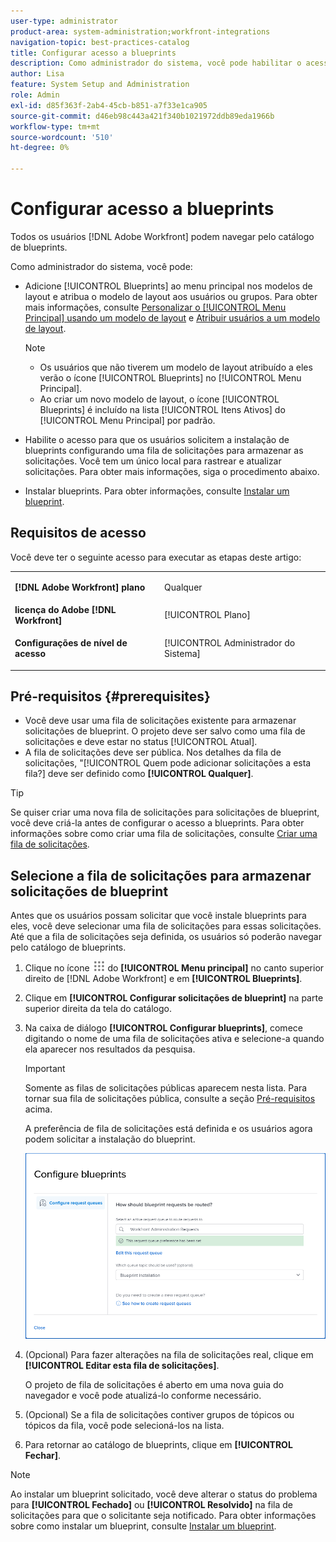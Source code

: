 ```yaml
---
user-type: administrator
product-area: system-administration;workfront-integrations
navigation-topic: best-practices-catalog
title: Configurar acesso a blueprints
description: Como administrador do sistema, você pode habilitar o acesso para que os usuários solicitem a instalação de blueprints configurando uma fila de solicitações para armazenar as solicitações. Você tem um único local para rastrear e atualizar solicitações.
author: Lisa
feature: System Setup and Administration
role: Admin
exl-id: d85f363f-2ab4-45cb-b851-a7f33e1ca905
source-git-commit: d46eb98c443a421f340b1021972ddb89eda1966b
workflow-type: tm+mt
source-wordcount: '510'
ht-degree: 0%

---
```


# Configurar acesso a blueprints

Todos os usuários [!DNL Adobe Workfront] podem navegar pelo catálogo de blueprints.

Como administrador do sistema, você pode:

* Adicione [!UICONTROL Blueprints] ao menu principal nos modelos de layout e atribua o modelo de layout aos usuários ou grupos. Para obter mais informações, consulte [Personalizar o [!UICONTROL Menu Principal] usando um modelo de layout](/help/quicksilver/administration-and-setup/customize-workfront/use-layout-templates/customize-main-menu.md) e [Atribuir usuários a um modelo de layout](/help/quicksilver/administration-and-setup/customize-workfront/use-layout-templates/assign-users-to-layout-template.md).

  >[!NOTE]
  >
  >* Os usuários que não tiverem um modelo de layout atribuído a eles verão o ícone [!UICONTROL Blueprints] no [!UICONTROL Menu Principal].
  >* Ao criar um novo modelo de layout, o ícone [!UICONTROL Blueprints] é incluído na lista [!UICONTROL Itens Ativos] do [!UICONTROL Menu Principal] por padrão.


* Habilite o acesso para que os usuários solicitem a instalação de blueprints configurando uma fila de solicitações para armazenar as solicitações. Você tem um único local para rastrear e atualizar solicitações. Para obter mais informações, siga o procedimento abaixo.
* Instalar blueprints. Para obter informações, consulte [Instalar um blueprint](../../administration-and-setup/blueprints/blueprints-install.md).

## Requisitos de acesso

Você deve ter o seguinte acesso para executar as etapas deste artigo:

<table style="table-layout:auto"> 
 <col> 
 <col> 
 <tbody> 
  <tr> 
   <td role="rowheader"><strong>[!DNL Adobe Workfront] plano</strong></td> 
   <td> <p> Qualquer</p> </td> 
  </tr> 
  <tr> 
   <td role="rowheader"><strong>licença do Adobe [!DNL Workfront]</strong></td> 
   <td>[!UICONTROL Plano]</td> 
  </tr> 
  <tr> 
   <td role="rowheader"><strong>Configurações de nível de acesso</strong></td> 
   <td> <p>[!UICONTROL Administrador do Sistema]</p> </td> 
  </tr> 
 </tbody> 
</table>

## Pré-requisitos {#prerequisites}

* Você deve usar uma fila de solicitações existente para armazenar solicitações de blueprint. O projeto deve ser salvo como uma fila de solicitações e deve estar no status [!UICONTROL Atual].
* A fila de solicitações deve ser pública. Nos detalhes da fila de solicitações, &quot;[!UICONTROL Quem pode adicionar solicitações a esta fila?] deve ser definido como **[!UICONTROL Qualquer]**.

>[!TIP]
>
>Se quiser criar uma nova fila de solicitações para solicitações de blueprint, você deve criá-la antes de configurar o acesso a blueprints. Para obter informações sobre como criar uma fila de solicitações, consulte [Criar uma fila de solicitações](../../manage-work/requests/create-and-manage-request-queues/create-request-queue.md).

## Selecione a fila de solicitações para armazenar solicitações de blueprint

Antes que os usuários possam solicitar que você instale blueprints para eles, você deve selecionar uma fila de solicitações para essas solicitações. Até que a fila de solicitações seja definida, os usuários só poderão navegar pelo catálogo de blueprints.

1. Clique no ícone ![](assets/main-menu-icon.png) do **[!UICONTROL Menu principal]** no canto superior direito de [!DNL Adobe Workfront] e em **[!UICONTROL Blueprints]**.
1. Clique em **[!UICONTROL Configurar solicitações de blueprint]** na parte superior direita da tela do catálogo.

   <!--
   <li value="3" data-mc-conditions="QuicksilverOrClassic.Draft mode"> <p>In the <strong>Configure blueprints</strong> dialog, ensure that the <strong>Configure request queues</strong> tab is selected.</p> </li>
   -->

1. Na caixa de diálogo **[!UICONTROL Configurar blueprints]**, comece digitando o nome de uma fila de solicitações ativa e selecione-a quando ela aparecer nos resultados da pesquisa.

   >[!IMPORTANT]
   >
   >Somente as filas de solicitações públicas aparecem nesta lista. Para tornar sua fila de solicitações pública, consulte a seção [Pré-requisitos](#prerequisites) acima.

   A preferência de fila de solicitações está definida e os usuários agora podem solicitar a instalação do blueprint.

   ![Configurar fila de solicitações](assets/Blueprints_access_setup_request_queue.png)

1. (Opcional) Para fazer alterações na fila de solicitações real, clique em **[!UICONTROL Editar esta fila de solicitações]**.

   O projeto de fila de solicitações é aberto em uma nova guia do navegador e você pode atualizá-lo conforme necessário.

1. (Opcional) Se a fila de solicitações contiver grupos de tópicos ou tópicos da fila, você pode selecioná-los na lista.
1. Para retornar ao catálogo de blueprints, clique em **[!UICONTROL Fechar]**.

>[!NOTE]
>
>Ao instalar um blueprint solicitado, você deve alterar o status do problema para **[!UICONTROL Fechado]** ou **[!UICONTROL Resolvido]** na fila de solicitações para que o solicitante seja notificado. Para obter informações sobre como instalar um blueprint, consulte [Instalar um blueprint](../../administration-and-setup/blueprints/blueprints-install.md).

